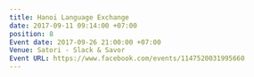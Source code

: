 ```yaml
---
title: Hanoi Language Exchange
date: 2017-09-11 09:14:00 +07:00
position: 8
Event date: 2017-09-26 21:00:00 +07:00
Venue: Satori - Slack & Savor
Event URL: https://www.facebook.com/events/1147520031995660
---
```


